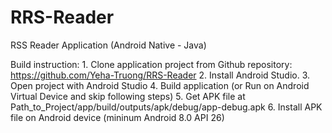 # RRS-Reader

RSS Reader Application (Android Native - Java)

Build instruction:
    1. Clone application project from Github repository: https://github.com/Yeha-Truong/RRS-Reader
    2. Install Android Studio.
    3. Open project with Android Studio
    4. Build application (or Run on Android Virtual Device and skip following steps)
    5. Get APK file at Path_to_Project/app/build/outputs/apk/debug/app-debug.apk
    6. Install APK file on Android device (mininum Android 8.0 API 26)